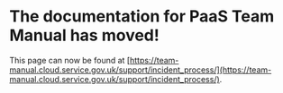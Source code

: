
# The documentation for PaaS Team Manual has moved!
This page can now be found at [https://team-manual.cloud.service.gov.uk/support/incident_process/](https://team-manual.cloud.service.gov.uk/support/incident_process/).
